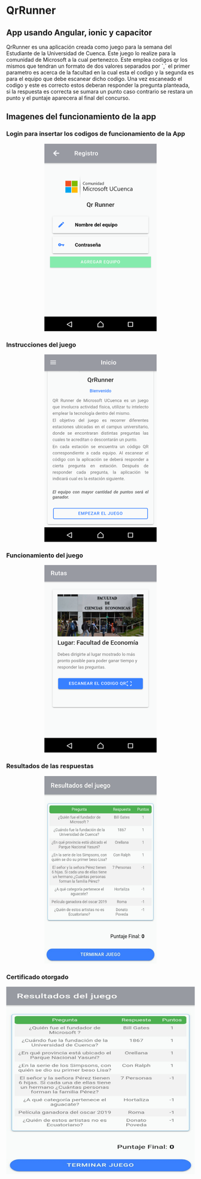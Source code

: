 <h1>QrRunner</h1>

<h2>App usando Angular, ionic y capacitor</h2>

<p>
QrRunner es una aplicación creada como juego para la semana del Estudiante de la Universidad de Cuenca. Este juego lo realize para la comunidad de Microsoft a la cual pertenezco. Este emplea codigos qr los mismos que tendran un formato de dos valores separados por `,` el primer parametro es acerca de la facultad en la cual esta el codigo y la segunda es para el equipo que debe escanear dicho codigo. Una vez escaneado el codigo y este es correcto estos deberan responder la pregunta planteada, si la respuesta es correcta se sumara un punto caso contrario se restara un punto y el puntaje aparecera al final del concurso. 
</p>

<h2>Imagenes del funcionamiento de la app</h2>
<h3><b>Login para insertar los codigos de funcionamiento de la App</b></h3>
<p align="center">
<img src="./imagesApp/loginScreen.png" width="300" height="500" />
</p>
<h3><b>Instrucciones del juego</b></h3>
<p align="center">
<img src="./imagesApp/instructions.png" width="300" height="500" />
</p>
<h3><b>Funcionamiento del juego</b></h3>
<p align="center">
<img src="./imagesApp/game.png" width="300" height="500" />
</p>
<h3><b>Resultados de las respuestas</b></h3>
<p align="center">
<img src="./imagesApp/result.jpg" width="300" height="500" />
  
 <h3><b>Certificado otorgado</b></h3>
<p align="center">
<img src="./imagesApp/result.jpg" width="600" height="500" />
  
  
</p>
